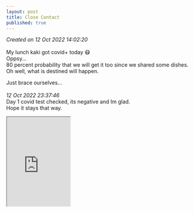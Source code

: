 ```yaml
---
layout: post
title: Close Contact
published: true
---
```

_Created on 12 Oct 2022 14:02:20_
<br>
<br>
My lunch kaki got covid+ today 😷
<br>
Oppsy...
<br>
80 percent probability that we will get it too since we shared some dishes.
<br>
Oh well, what is destined will happen.
<br>
<!--more-->
Just brace ourselves...
<br>
<br>
_12 Oct 2022 23:37:46_
<br>
Day 1 covid test checked, its negative and Im glad.
<br>
Hope it stays that way.
<iframe src="https://drive.google.com/file/d/1ANVWFAoLEi8FRfepi_siSLEV7MGlbvpM/preview" width="170" height="240" allow="autoplay"></iframe>
